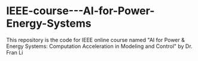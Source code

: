 # IEEE-course---AI-for-Power-Energy-Systems
This repository is the code for IEEE online course named "AI for Power &amp; Energy Systems: Computation Acceleration in Modeling and Control" by Dr. Fran Li

